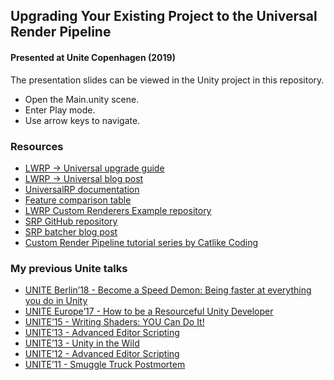## Upgrading Your Existing Project to the Universal Render Pipeline
#### Presented at Unite Copenhagen (2019)

The presentation slides can be viewed in the Unity project in this repository.
* Open the Main.unity scene.
* Enter Play mode.
* Use arrow keys to navigate.

### Resources
* [LWRP → Universal upgrade guide](https://docs.google.com/document/d/1Xd5bZa8pYZRHri-EnNkyhwrWEzSa15vtnpcg--xUCIs/edit)
* [LWRP → Universal blog post](https://blogs.unity3d.com/2019/09/20/how-the-lightweight-render-pipeline-is-evolving/)
* [UniversalRP documentation](https://docs.unity3d.com/Packages/com.unity.render-pipelines.universal@7.0/manual/index.html)
* [Feature comparison table](https://docs.unity3d.com/Packages/com.unity.render-pipelines.universal@7.0/manual/universalrp-builtin-feature-comparison.html)
* [LWRP Custom Renderers Example repository](https://github.com/Unity-Technologies/LWRP-CustomRendererExamples)
* [SRP GitHub repository](https://github.com/Unity-Technologies/ScriptableRenderPipeline/)
* [SRP batcher blog post](https://blogs.unity3d.com/2019/02/28/srp-batcher-speed-up-your-rendering/)
* [Custom Render Pipeline tutorial series by Catlike Coding](https://catlikecoding.com/unity/tutorials/scriptable-render-pipeline/)

### My previous Unite talks
* [UNITE Berlin’18 - Become a Speed Demon: Being faster at everything you do in Unity](https://www.youtube.com/watch?v=apct9_tsBdA)
* [UNITE Europe’17 - How to be a Resourceful Unity Developer](https://www.youtube.com/watch?v=emaRftLcP9s)
* [UNITE’15 - Writing Shaders: YOU Can Do It!](https://www.youtube.com/watch?v=epixwRw80MM)
* [UNITE’13 - Advanced Editor Scripting](https://www.youtube.com/watch?v=t-wShOv8c1E)
* [UNITE’13 - Unity in the Wild](https://www.youtube.com/watch?v=5GAIZPfIndo)
* [UNITE’12 - Advanced Editor Scripting](https://www.youtube.com/watch?v=itkm-emb5tg)
* [UNITE’11 - Smuggle Truck Postmortem](https://www.youtube.com/watch?v=i9z_-d3C2R4)
